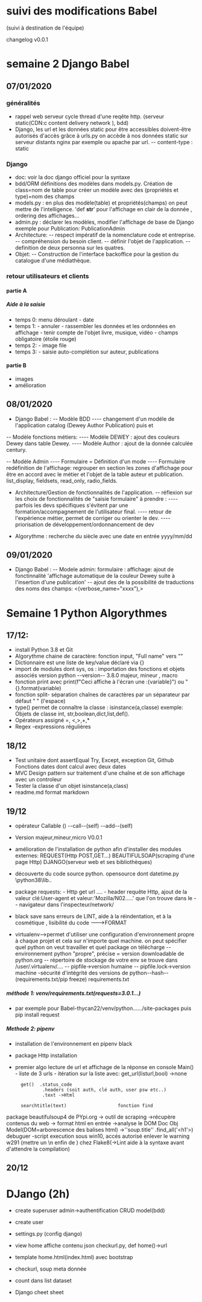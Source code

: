 # suivi des modifications Babel
(suivi à destination de l'équipe)

changelog v0.0.1

# semaine 2 Django Babel

## 07/01/2020

### généralités
- rappel web serveur cycle thread d'une reqête http.
(serveur static(CDN:c content delivery network ), bdd)
- Django, les url et les données static pour être accessibles doivent-être autorisés d'accès grâce à urls.py
on accède à nos données static sur serveur distants nginx par exemple ou apache par url.
-- content-type : static

### Django
- doc: voir la doc django officiel pour la syntaxe
- bdd/ORM définitions des modèles dans models.py. Création de class=nom de table pour créer un modèle avec des (propriétés et type)=nom des champs
- models.py : en plus des modèle(table) et propriétés(champs) on peut mettre de l'intelligence. 'def __str__' pour l'affichage en clair de la donnée , ordering des affichages... 
- admin.py : déclarer les modèles, modifier l'affichage de base de Django exemple pour Publication: PublicationAdmin 
- Architecture:
-- respect impératif de la nomenclature code et entreprise.
-- compréhension du besoin client.
-- définir l'objet de l'application.
-- definition de deux personna sur les quatres.
- Objet:
-- Construction de l'interface backoffice pour la gestion du catalogue d'une médiathèque.
### retour utilisateurs et clients
#### partie A
#####  Aide à la saisie
- temps 0: menu déroulant 
        - date
- temps 1:
        - annuler 
        - rassembler les données et les ordonnées en affichage
        - tenir compte de l'objet livre, musique, vidéo
        - champs obligatoire (étoile rouge)
- temps 2:
        - image file
- temps 3:
        - saisie auto-complétion sur auteur, publications
#### partie B
- images
- amélioration

## 08/01/2020
- Django Babel : 
-- Modèle BDD
---- changement d'un modéle de l'application catalog (Dewey Author Publication) puis <makemigrations> et <migrate>

-- Modèle fonctions métiers:
---- Modéle DEWEY : ajout des couleurs Dewey dans table Dewey.
---- Modèle Author : ajout de la donnée calculée century.

-- Modéle Admin
---- Formulaire = Définition d'un mode
---- Formulaire redéfinition de l'affichage: regrouper en section les zones d'affichage
        pour être en accord avec le métier et l'objet de la table auteur et publication.
        list_display, fieldsets, read_only, radio_fields.

- Architecture/Gestion de fonctionnalités de l'application.
-- réflexion sur les choix de fonctionnalités de "saisie formulaire" à prendre :
---- parfois les devs spécifiques s'évitent par une formation/accompagnement de l'utilisateur final.
---- retour de l'expérience métier, permet de corriger ou orienter le dev.
---- priorisation de développement/ordonnancement de dev



- Algorythme : recherche du siècle avec une date en entrée yyyy/mm/dd

## 09/01/2020

- Django Babel :
-- Modele admin: formulaire : affichage: ajout de fonctinnalité 'affichage automatique de la couleur Dewey suite à l'insertion d'une publication'
-- ajout des de la possibilité de traductions des noms des champs: <(verbose_name="xxxx"),>

# Semaine 1  Python Algorythmes

## 17/12:
- install Python 3.8 et Git
- Algorythme chaine de caractère: fonction input,  "Full name" vers "<firstname><middle><lastname>"
- Dictionnaire est une liste de key/value déclaré via {}
- import de modules dont sys, os : importation des fonctions et objets associés version python --version-- 3.8.0 majeur, mineur , macro
- fonction print avec print(f"Ceci affiche à l'écran une :{variable}") ou "{}.format(variable)
- fonction split- séparation chaînes de caractères par un séparateur par défaut " " (l'espace)
- type() permet de connaître la classe : isinstance(a,classe) exemple: Objets de classe int, str,boolean,dict,list,def().
- Opérateurs  assigné =, <,>,+,*
- Regex -expressions régulières


## 18/12
- Test unitaire dont assertEqual
Try, Except, exception
Git, Github
Fonctions dates dont calcul avec deux dates
- MVC Design pattern sur traitement d'une chaîne et de son affichage avec un controleur
- Tester la classe d'un objet isinstance(a,class)
- readme.md format markdown

## 19/12
- opérateur Callable () --call--(self)    --add--(self)
- Version majeur,mineur,micro V0.0.1
- amélioration de l'installation de python afin d'installer des modules externes: REQUEST(Http POST,GET...) BEAUTIFULSOAP(scraping d'une page Http) DJANGO(serveur web et ses bibliothèques)

- découverte du code source python. opensource dont datetime.py \python38\lib\..

- package requests: - Http get url ....
                   - header requête Http, ajout de la valeur clé:User-agent et valeur:'Mozilla/N02.....' que l'on trouve dans le - - navigateur dans l'inspecteur/network/

- black save sans erreurs de LINT, aide à la réindentation, et à la cosmétique , lisibilité du code --->FORMAT

- virtualenv-->permet d'utiliser une configuration d'environnement propre à chaque projet et cela sur n'importe quel machine. on peut spécifier quel python on veut travailler et quel package on télécharge
        -- environnement python "propre", précise = version downloadable de python.org
        -- répertoire de stockage de votre env se trouve dans /user/.virtualenv/....
        -- pipfile->version humaine
        -- pipfile.lock->version machine -sécurité d'intégrité des versions de python--hash--
        (requirements.txt/pip freeze) requirements.txt


##### méthode 1: venv/requirements.txt(requests=3.0.1...)
- par exemple pour Babel-thycan22/venv/python....../site-packages
puis pip install request

##### Methode 2: pipenv


- installation de l'environnement en pipenv black 

- package Http installation
- premier algo lecture de url et affichage de la réponse en console
        Main()
            - liste de 3 urls
            - itération sur la liste avec: get_url(listurl,bool)  ->none
            <attention au retour par gestion des erreurs>

        get()  .status_code 
                .headers (soit auth, clé auth, user psw etc..)
                .text ->Html

        searchtitle(text)                   fonction find
        
 package beautifulsoup4   de PYpi.org 
        -> outil de scraping ->récupère contenus du web
        -> format html en entrée
                ->analyse le DOM Doc Obj Model(DOM=arborescence des balises html)
        ->''soup.title''
                .find_all('<h1'>)
debuguer 
        -script execution sous win10, accés autorisé
                enlever le warning w291 (mettre un \n enfin de ) chez Flake8(->Lint aide à la syntaxe avant d'attendre la compilation)
## 20/12
# DJango (2h) 
 - create superuser admin->authentification CRUD model(bdd)
 - create user 
 - settings.py (config django)
 - view home affiche contenu json checkurl.py, def home()->url
 - template home.html(index.html) avec bootstrap
        
- checkurl, soup meta donnée
- count dans list dataset

- Django cheet sheet
